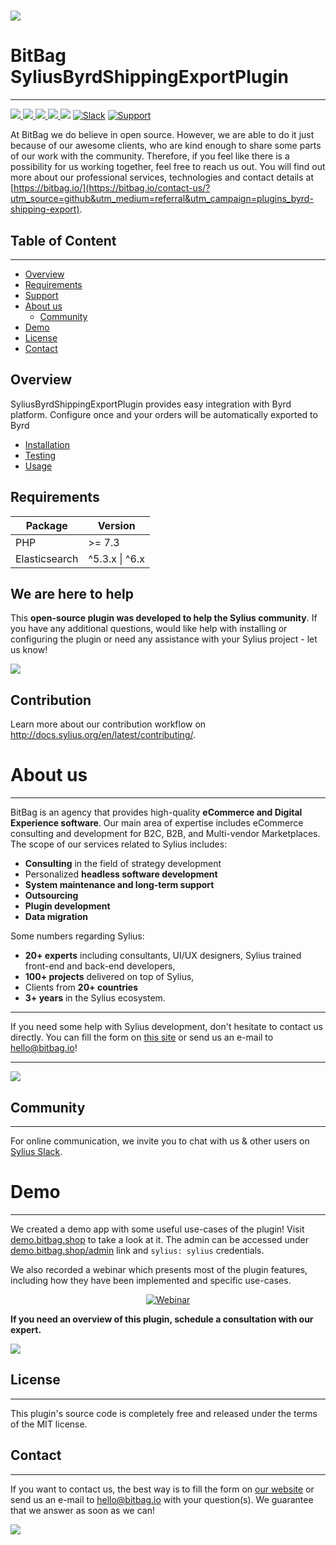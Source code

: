 # [![](https://bitbag.io/wp-content/uploads/2021/06/SyliusByrdShippingExportPlugin.png)](https://bitbag.io/contact-us/?utm_source=github&utm_medium=referral&utm_campaign=byrd-shipping-export-plugin)

# BitBag SyliusByrdShippingExportPlugin

----

[![](https://img.shields.io/packagist/l/bitbag/byrd-shipping-export-plugin.svg) ](https://packagist.org/packages/bitbag/byrd-shipping-export-plugin "License") 
[![](https://img.shields.io/packagist/v/bitbag/byrd-shipping-export-plugin.svg) ](https://packagist.org/packages/bitbag/byrd-shipping-export-plugin "Version") 
[![](https://img.shields.io/github/workflow/status/BitBagCommerce/SyliusByrdShippingExportPlugin/Build) ](https://github.com/BitBagCommerce/SyliusByrdShippingExportPlugin/actions "Build status") 
[![](https://img.shields.io/scrutinizer/g/BitBagCommerce/SyliusByrdShippingExportPlugin.svg) ](https://scrutinizer-ci.com/g/BitBagCommerce/SyliusByrdShippingExportPlugin/ "Scrutinizer") 
[![](https://poser.pugx.org/bitbag/byrd-shipping-export-plugin/downloads)](https://packagist.org/packages/bitbag/byrd-shipping-export-plugin "Total Downloads") 
[![Slack](https://img.shields.io/badge/community%20chat-slack-FF1493.svg)](http://sylius-devs.slack.com) 
[![Support](https://img.shields.io/badge/support-contact%20author-blue])](https://bitbag.io/contact-us/?utm_source=github&utm_medium=referral&utm_campaign=plugins_byrd-shipping-export)

At BitBag we do believe in open source. However, we are able to do it just because of our awesome clients, who are kind enough to share some parts of our work with the community. Therefore, if you feel like there is a possibility for us working together, feel free to reach us out. You will find out more about our professional services, technologies and contact details at [https://bitbag.io/](https://bitbag.io/contact-us/?utm_source=github&utm_medium=referral&utm_campaign=plugins_byrd-shipping-export).

## Table of Content

***

* [Overview](#overview)
* [Requirements](#requirements)
* [Support](#we-are-here-to-help)
* [About us](#about-us)
    * [Community](#community)
* [Demo](#demo)
* [License](#license)
* [Contact](#contact)

## Overview

SyliusByrdShippingExportPlugin provides easy integration with Byrd platform. Configure once and your orders will be automatically exported to Byrd 


- [Installation](doc/installation.md)
- [Testing](doc/testing.md)
- [Usage](doc/usage.md)

## Requirements
| Package       | Version             |
|---------------|---------------------|
| PHP           | \>= 7.3             |
| Elasticsearch | \^5.3.x &#124; ^6.x |

## We are here to help
This **open-source plugin was developed to help the Sylius community**. If you have any additional questions, would like help with installing or configuring the plugin or need any assistance with your Sylius project - let us know!

[![](https://bitbag.io/wp-content/uploads/2020/10/button-contact.png)](https://bitbag.io/contact-us/?utm_source=github&utm_medium=referral&utm_campaign=plugins_byrd-shipping-export)


## Contribution

Learn more about our contribution workflow on http://docs.sylius.org/en/latest/contributing/.

# About us

---

BitBag is an agency that provides high-quality **eCommerce and Digital Experience software**. Our main area of expertise includes eCommerce consulting and development for B2C, B2B, and Multi-vendor Marketplaces.
The scope of our services related to Sylius includes:
- **Consulting** in the field of strategy development
- Personalized **headless software development**
- **System maintenance and long-term support**
- **Outsourcing**
- **Plugin development**
- **Data migration**

Some numbers regarding Sylius:
* **20+ experts** including consultants, UI/UX designers, Sylius trained front-end and back-end developers,
* **100+ projects** delivered on top of Sylius,
* Clients from  **20+ countries**
* **3+ years** in the Sylius ecosystem.

---

If you need some help with Sylius development, don't hesitate to contact us directly. You can fill the form on [this site](https://bitbag.io/contact-us/?utm_source=github&utm_medium=referral&utm_campaign=plugins_byrd-shipping-export) or send us an e-mail to hello@bitbag.io!

---

[![](https://bitbag.io/wp-content/uploads/2020/10/badges-sylius.png)](https://bitbag.io/contact-us/?utm_source=github&utm_medium=referral&utm_campaign=plugins_byrd-shipping-export)
## Community

---- 

For online communication, we invite you to chat with us & other users on [Sylius Slack](https://sylius-devs.slack.com/).

# Demo

---

We created a demo app with some useful use-cases of the plugin! Visit [demo.bitbag.shop](https://demo.bitbag.shop) to take a look at it.
The admin can be accessed under [demo.bitbag.shop/admin](https://demo.bitbag.shop/admin) link and `sylius: sylius` credentials.

We also recorded a webinar which presents most of the plugin features, including how they have been implemented and specific use-cases.

<div align="center">

[![Webinar](https://img.youtube.com/vi/Nk8fKA48t_Y/0.jpg)](https://www.youtube.com/watch?v=Nk8fKA48t_Y)

</div>

**If you need an overview of this plugin, schedule a consultation with our expert.**

[![](https://bitbag.io/wp-content/uploads/2020/10/button_free_consulatation-1.png)](https://bitbag.io/contact-us/?utm_source=github&utm_medium=referral&utm_campaign=plugins_byrd-shipping-export)

## License

---

This plugin's source code is completely free and released under the terms of the MIT license.

[//]: # (These are reference links used in the body of this note and get stripped out when the markdown processor does its job. There is no need to format nicely because it shouldn't be seen.)

## Contact

---
If you want to contact us, the best way is to fill the form on [our website](https://bitbag.io/contact-us/?utm_source=github&utm_medium=referral&utm_campaign=plugins_byrd-shipping-export) or send us an e-mail to hello@bitbag.io with your question(s). We guarantee that we answer as soon as we can!

[![](https://bitbag.io/wp-content/uploads/2020/10/footer.png)](https://bitbag.io/contact-us/?utm_source=github&utm_medium=referral&utm_campaign=plugins_byrd-shipping-export)
